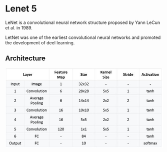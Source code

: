 # Lenet 5

LeNet is a convolutional neural network structure proposed by Yann LeCun et al. in 1989.

LetNet was one of the earliest convolutional neural networks and promoted the development of deel learning.

## Architecture

![image](https://raw.githubusercontent.com/khaidoandk97/TensorRT/master/.github/images/architecture.jpg)